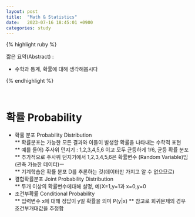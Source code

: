 ```yaml
---
layout: post
title:  "Math & Statistics"
date:   2023-07-16 18:45:01 +0900
categories: study
---
```







{% highlight ruby %}


짧은 요약(Abstract) :    
* 수학과 통계, 확률에 대해 생각해봅시다  


{% endhighlight %}  

<br/>

# 확률 Probability  
* 확률 분포 Probability Distribution  
** 확률분포는 가능한 모든 결과와 이들이 발생할 확률을 나타내는 수학적 표현  
** 예를 들어) 주사위 던지기 : 1,2,3,4,5,6 이고 모두 균등하게 1/6, 균등 확률 분포  
** 추가적으로 주사위 던지기에서 1,2,3,4,5,6은 확률변수 (Random Variable)임(관측 가능한 데이터)ㅡ  
** 기계학습은 확률 분포 D를 추론하는 것(데이터만 가지고 알 수 없으므로)  
* 결합확률분포 Joint Probability Distribution  
** 두개 이상의 확률변수에대해 설명, 예)X=1,y=1과 x=0,y=0  
* 조건부확률 Conditional Probability  
** 입력변수 x에 대해 정답이 y일 확률을 의미 P(y|x) 
** 참고로 회귀문제의 경우 조건부개대값을 추정함  

<br/>

